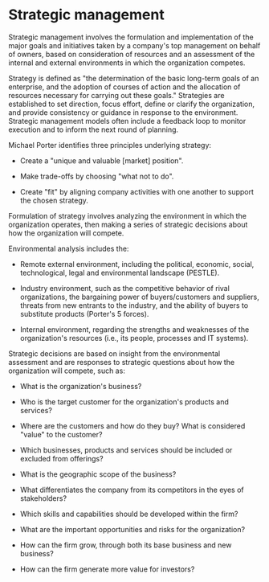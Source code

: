 # Strategic management

Strategic management involves the formulation and implementation of the major goals and initiatives taken by a company's top management on behalf of owners, based on consideration of resources and an assessment of the internal and external environments in which the organization competes.

Strategy is defined as "the determination of the basic long-term goals of an enterprise, and the adoption of courses of action and the allocation of resources necessary for carrying out these goals." Strategies are established to set direction, focus effort, define or clarify the organization, and provide consistency or guidance in response to the environment. Strategic management models often include a feedback loop to monitor execution and to inform the next round of planning.

Michael Porter identifies three principles underlying strategy:

  * Create a "unique and valuable [market] position".

  * Make trade-offs by choosing "what not to do".

  * Create "fit" by aligning company activities with one another to support the chosen strategy.

Formulation of strategy involves analyzing the environment in which the organization operates, then making a series of strategic decisions about how the organization will compete. 

Environmental analysis includes the:

  * Remote external environment, including the political, economic, social, technological, legal and environmental landscape (PESTLE).

  * Industry environment, such as the competitive behavior of rival organizations, the bargaining power of buyers/customers and suppliers, threats from new entrants to the industry, and the ability of buyers to substitute products (Porter's 5 forces).

  * Internal environment, regarding the strengths and weaknesses of the organization's resources (i.e., its people, processes and IT systems).

Strategic decisions are based on insight from the environmental assessment and are responses to strategic questions about how the organization will compete, such as:

  * What is the organization's business?
  
  * Who is the target customer for the organization's products and services?

  * Where are the customers and how do they buy? What is considered "value" to the customer?
  
  * Which businesses, products and services should be included or excluded from offerings?

  * What is the geographic scope of the business?
  
  * What differentiates the company from its competitors in the eyes of stakeholders?
  
  * Which skills and capabilities should be developed within the firm?

  * What are the important opportunities and risks for the organization?

  * How can the firm grow, through both its base business and new business?

  * How can the firm generate more value for investors?
